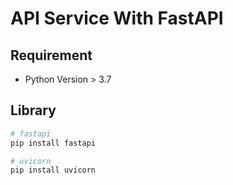 # API Service With FastAPI
## Requirement

- Python Version > 3.7

## Library

```bash
# fastapi
pip install fastapi

# uvicorn
pip install uvicorn

```


